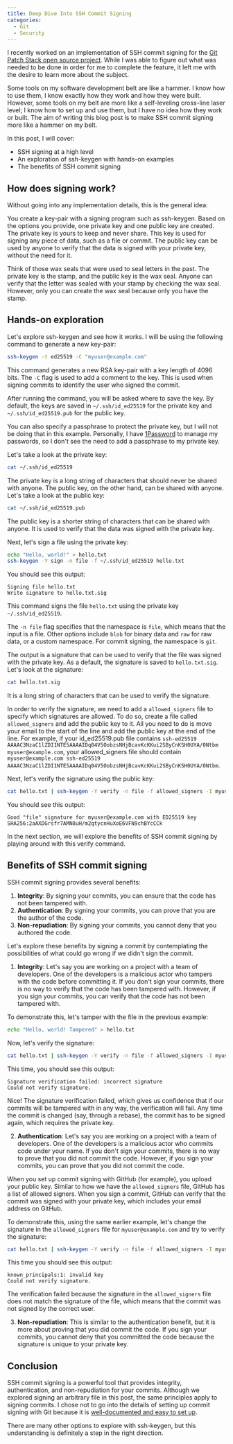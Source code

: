 ```yaml
---
title: Deep Dive Into SSH Commit Signing
categories:
  - Git
  - Security
---
```


I recently worked on an implementation of SSH commit signing for the [Git Patch Stack open source project](https://git-ps.sh/).
While I was able to figure out what was needed to be done in order for me to complete the feature, it left me with the desire to learn more about the subject.

Some tools on my software development belt are like a hammer. I know how to use them, I know exactly how they work and how they were built.
However, some tools on my belt are more like a self-leveling cross-line laser level; I know how to set up and use them, but I have no idea how they work or built.
The aim of writing this blog post is to make SSH commit signing more like a hammer on my belt.

In this post, I will cover:

- SSH signing at a high level
- An exploration of ssh-keygen with hands-on examples
- The benefits of SSH commit signing

## How does signing work?

Without going into any implementation details, this is the general idea:

You create a key-pair with a signing program such as ssh-keygen.
Based on the options you provide, one private key and one public key are created.
The private key is yours to keep and never share. This key is used for signing any piece of data, such as a file or commit.
The public key can be used by anyone to verify that the data is signed with your private key, without the need for it.

Think of those wax seals that were used to seal letters in the past. The private key is the stamp, and the public key is the wax seal.
Anyone can verify that the letter was sealed with your stamp by checking the wax seal.
However, only you can create the wax seal because only you have the stamp.

## Hands-on exploration

Let's explore ssh-keygen and see how it works. I will be using the following command to generate a new key-pair:

```bash
ssh-keygen -t ed25519 -C "myuser@example.com"
```

This command generates a new RSA key-pair with a key length of 4096 bits.
The `-C` flag is used to add a comment to the key. This is used when signing commits to identify the user who signed the commit.

After running the command, you will be asked where to save the key.
By default, the keys are saved in `~/.ssh/id_ed25519` for the private key and `~/.ssh/id_ed25519.pub` for the public key.

You can also specify a passphrase to protect the private key, but I will not be doing that in this example.
Personally, I have [1Password](https://developer.1password.com/docs/ssh) to manage my passwords, so I don't see the need to add a passphrase to my private key.

Let's take a look at the private key:

```bash
cat ~/.ssh/id_ed25519
```

The private key is a long string of characters that should never be shared with anyone.
The public key, on the other hand, can be shared with anyone.
Let's take a look at the public key:

```bash
cat ~/.ssh/id_ed25519.pub
```

The public key is a shorter string of characters that can be shared with anyone. It is used to verify that the data was signed with the private key.

Next, let's sign a file using the private key:

```bash
echo "Hello, world!" > hello.txt
ssh-keygen -Y sign -n file -f ~/.ssh/id_ed25519 hello.txt
```

You should see this output:

```
Signing file hello.txt
Write signature to hello.txt.sig
```

This command signs the file `hello.txt` using the private key `~/.ssh/id_ed25519`.

The `-n file` flag specifies that the namespace is `file`, which means that the input is a file.
Other options include `blob` for binary data and `raw` for raw data, or a custom namespace.
For commit signing, the namespace is `git`.

The output is a signature that can be used to verify that the file was signed with the private key.
As a default, the signature is saved to `hello.txt.sig`.
Let's look at the signature:

```bash
cat hello.txt.sig
```

It is a long string of characters that can be used to verify the signature.

In order to verify the signature, we need to add a `allowed_signers` file to specify which signatures are allowed.
To do so, create a file called `allowed_signers` and add the public key to it. All you need to do is move your email to the start of the line and add the public key at the end of the line.
For example, if your id_ed25519.pub file contains `ssh-ed25519 AAAAC3NzaC1lZDI1NTE5AAAAIDq04V5OobzsNHjBcavKcKKui2SByCnKSH0UYA/0Ntbm myuser@example.com`, your allowed_signers file should contain `myuser@example.com ssh-ed25519 AAAAC3NzaC1lZDI1NTE5AAAAIDq04V5OobzsNHjBcavKcKKui2SByCnKSH0UYA/0Ntbm`.

Next, let's verify the signature using the public key:

```bash
cat hello.txt | ssh-keygen -Y verify -n file -f allowed_signers -I myuser@example.com -s hello.txt.sig 
```

You should see this output:

```
Good "file" signature for myuser@example.com with ED25519 key SHA256:2aAXDGrsfr7AMN8uH/m2qtycnHuXoE6VFN9chBYcCCk
```

In the next section, we will explore the benefits of SSH commit signing by playing around with this verify command.

## Benefits of SSH commit signing

SSH commit signing provides several benefits:

1. **Integrity**: By signing your commits, you can ensure that the code has not been tampered with.
2. **Authentication**: By signing your commits, you can prove that you are the author of the code.
3. **Non-repudiation**: By signing your commits, you cannot deny that you authored the code.

Let's explore these benefits by signing a commit by contemplating the possibilities of what could go wrong if we didn't sign the commit.

1. **Integrity**: Let's say you are working on a project with a team of developers. One of the developers is a malicious actor who tampers with the code before committing it.
If you don't sign your commits, there is no way to verify that the code has been tampered with.
However, if you sign your commits, you can verify that the code has not been tampered with.

To demonstrate this, let's tamper with the file in the previous example:

```bash
echo "Hello, world! Tampered" > hello.txt
```

Now, let's verify the signature:

```bash
cat hello.txt | ssh-keygen -Y verify -n file -f allowed_signers -I myuser@example.com -s hello.txt.sig 
```

This time, you should see this output:

```
Signature verification failed: incorrect signature
Could not verify signature.
```

Nice! The signature verification failed, which gives us confidence that if our commits will be tampered with in any way, the verification will fail.
Any time the commit is changed (say, through a rebase), the commit has to be signed again, which requires the private key.

2. **Authentication**: Let's say you are working on a project with a team of developers. One of the developers is a malicious actor who commits code under your name.
If you don't sign your commits, there is no way to prove that you did not commit the code.
However, if you sign your commits, you can prove that you did not commit the code.

When you set up commit signing with GitHub (for example), you upload your public key. Similar to how we have the `allowed_signers` file, GitHub has a list of allowed signers.
When you sign a commit, GitHub can verify that the commit was signed with your private key, which includes your email address on GitHub.

To demonstrate this, using the same earlier example, let's change the signature in the `allowed_signers` file for `myuser@example.com` and try to verify the signature:

```bash
cat hello.txt | ssh-keygen -Y verify -n file -f allowed_signers -I myuser@example.com -s hello.txt.sig 
```

This time you should see this output:

```
known_principals:1: invalid key
Could not verify signature.
```

The verification failed because the signature in the `allowed_signers` file does not match the signature of the file, which means that the commit was not signed by the correct user.

3. **Non-repudiation**: This is similar to the authentication benefit, but it is more about proving that you did commit the code.
If you sign your commits, you cannot deny that you committed the code because the signature is unique to your private key.

## Conclusion

SSH commit signing is a powerful tool that provides integrity, authentication, and non-repudiation for your commits.
Although we explored signing an arbitrary file in this post, the same principles apply to signing commits.
I chose not to go into the details of setting up commit signing with Git because it is [well-documented and easy to set up](https://docs.github.com/en/authentication/managing-commit-signature-verification/signing-commits).

There are many other options to explore with ssh-keygen, but this understanding is definitely a step in the right direction.
